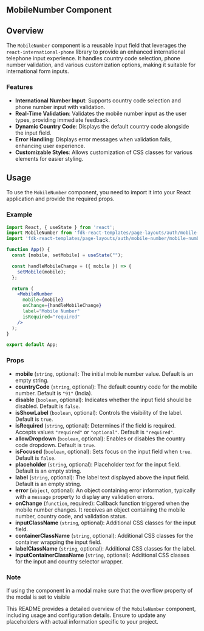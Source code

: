 ## MobileNumber Component

## Overview
The `MobileNumber` component is a reusable input field that leverages the `react-international-phone` library to provide an enhanced international telephone input experience. It handles country code selection, phone number validation, and various customization options, making it suitable for international form inputs.

### Features

- **International Number Input**: Supports country code selection and phone number input with validation.
- **Real-Time Validation**: Validates the mobile number input as the user types, providing immediate feedback.
- **Dynamic Country Code**: Displays the default country code alongside the input field.
- **Error Handling**: Displays error messages when validation fails, enhancing user experience.
- **Customizable Styles**: Allows customization of CSS classes for various elements for easier styling.

## Usage
To use the `MobileNumber` component, you need to import it into your React application and provide the required props.

### Example

```jsx
import React, { useState } from 'react';
import MobileNumber from 'fdk-react-templates/page-layouts/auth/mobile-number/mobile-number';
import 'fdk-react-templates/page-layouts/auth/mobile-number/mobile-number.css';

function App() {
  const [mobile, setMobile] = useState("");

  const handleMobileChange = ({ mobile }) => {
    setMobile(mobile);
  };

  return (
    <MobileNumber
      mobile={mobile}
      onChange={handleMobileChange}
      label="Mobile Number"
      isRequired="required"
    />
  );
}

export default App;

```

### Props

- **mobile** (`string`, optional): The initial mobile number value. Default is an empty string.
- **countryCode** (`string`, optional): The default country code for the mobile number. Default is `"91"` (India).
- **disable** (`boolean`, optional): Indicates whether the input field should be disabled. Default is `false`.
- **isShowLabel** (`boolean`, optional): Controls the visibility of the label. Default is `true`.
- **isRequired** (`string`, optional): Determines if the field is required. Accepts values `"required"` or `"optional"`. Default is `"required"`.
- **allowDropdown** (`boolean`, optional): Enables or disables the country code dropdown. Default is `true`.
- **isFocused** (`boolean`, optional): Sets focus on the input field when `true`. Default is `false`.
- **placeholder** (`string`, optional): Placeholder text for the input field. Default is an empty string.
- **label** (`string`, optional): The label text displayed above the input field. Default is an empty string.
- **error** (`object`, optional): An object containing error information, typically with a `message` property to display any validation errors.
- **onChange** (`function`, required): Callback function triggered when the mobile number changes. It receives an object containing the mobile number, country code, and validation status.
- **inputClassName** (`string`, optional): Additional CSS classes for the input field.
- **containerClassName** (`string`, optional): Additional CSS classes for the container wrapping the input field.
- **labelClassName** (`string`, optional): Additional CSS classes for the label.
- **inputContainerClassName** (`string`, optional): Additional CSS classes for the input and country selector wrapper.

### Note

If using the component in a modal make sure that the overflow property of the modal is set to visible

This README provides a detailed overview of the `MobileNumber` component, including usage and configuration details. Ensure to update any placeholders with actual information specific to your project.
